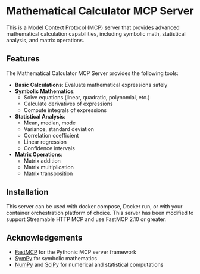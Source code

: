 # Mathematical Calculator MCP Server

This is a Model Context Protocol (MCP) server that provides  advanced mathematical calculation capabilities, including symbolic math, statistical analysis, and matrix operations.

## Features

The Mathematical Calculator MCP Server provides the following tools:

- **Basic Calculations**: Evaluate mathematical expressions safely
- **Symbolic Mathematics**:
  - Solve equations (linear, quadratic, polynomial, etc.)
  - Calculate derivatives of expressions
  - Compute integrals of expressions
- **Statistical Analysis**:
  - Mean, median, mode
  - Variance, standard deviation
  - Correlation coefficient
  - Linear regression
  - Confidence intervals
- **Matrix Operations**:
  - Matrix addition
  - Matrix multiplication
  - Matrix transposition

## Installation
This server can be used with docker compose, Docker run, or with your container orchestration platform of choice.   This server has been modified to support Streamable HTTP MCP and use FastMCP 2.10 or greater.
## 


## Acknowledgements

- [FastMCP](https://github.com/jlowin/fastmcp) for the Pythonic MCP server framework
- [SymPy](https://sympy.org/) for symbolic mathematics
- [NumPy](https://numpy.org/) and [SciPy](https://scipy.org/) for numerical and statistical computations
